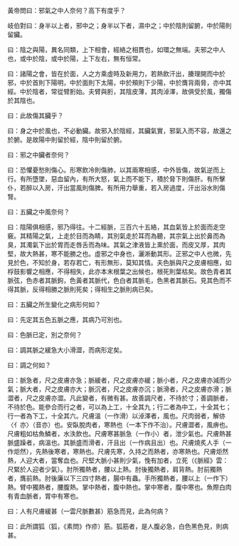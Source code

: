黃帝問曰：邪氣之中人奈何？高下有度乎？

岐伯對曰：身半以上者，邪中之；身半以下者，濕中之；中於陰則留腑，中於陽則留臟。

曰：陰之與陽，異名同類，上下相會，經絡之相貫也，如環之無端。夫邪之中人也，或中於陰，或中於陽，上下左右，無有恒常。

曰：諸陽之會，皆在於面，人之方乘虛時及新用力，若熱飲汗出，腠理開而中於邪，中於首則下陽明，中於面則下太陽，中於頰則下少陽，中於膺背兩脅，亦中其經。中於陰者，常從臂胻始。夫臂與胻，其陰皮薄，其肉淖澤，故俱受於風，獨傷於其陰也。

曰：此故傷其臟乎？

曰：身之中於風也，不必動臟。故邪入於陰經，其臟氣實，邪氣入而不容，故還之於腑。是故陽中則留於經，陰中則留於腑。

曰：邪之中臟者奈何？

曰：恐懼憂愁則傷心。形寒飲冷則傷肺，以其兩寒相感，中外皆傷，故氣逆而上行。有所墮墜，惡血留內，有所大怒，氣上而不能下，積於脅下則傷肝。有所擊仆，若醉以入房，汗出當風則傷脾。有所用力舉重，若入房過度，汗出浴水則傷腎。

曰：五臟之中風奈何？

曰：陰陽俱相感，邪乃得往。十二經脈，三百六十五絡，其血氣皆上於面而走空竅。其精陽之氣，上走於目而為睛，其別氣走於耳而為聽，其宗氣上出於鼻而為臭，其濁氣下出於胃而走唇舌而為味。其氣之津液皆上熏於面，而皮又厚，其肉堅，故大熱甚，寒不能勝之也。虛邪之中身也，灑淅動其形。正邪之中人也微，先見於色，不知於身，若存若亡，有形無形，莫知其情。夫色脈與尺之皮膚相應，如桴鼓影響之相應，不得相失，此亦本末根葉之出候也，根死則葉枯矣。故色青者其脈弦，色赤者其脈鉤，色黃者其脈代，色白者其脈毛，色黑者其脈石。見其色而不得其脈，反得相勝之脈則死矣；得相生之脈則病已矣。

曰：五臟之所生變化之病形何如？

曰：先定其五色五脈之應，其病乃可別也。

曰：色脈已定，別之奈何？

曰：調其脈之緩急大小滑澀，而病形定矣。

曰：調之何如？

曰：脈急者，尺之皮膚亦急；脈緩者，尺之皮膚亦緩；脈小者，尺之皮膚亦減而少氣；脈大者，尺之皮膚亦大；脈沉者，尺之皮膚亦沉；脈滑者，尺之皮膚亦滑；脈澀者，尺之皮膚亦澀。凡此變者，有微有甚。故善調尺者，不待於寸；善調脈者，不待於色。能參合而行之者，可以為上工，十全其九；行二者為中工，十全其七；行一者為下工，十全其六。尺膚溫（一作滑）以淖澤者，風也。尺肉弱者，解㑊〈亻亦〉（音亦）也。安臥脫肉者，寒熱也（一本下作不治）。尺膚澀者，風痹也。尺膚粗如枯魚鱗者，水泆飲也。尺膚寒甚脈急（一作小）者，泄少氣也。尺膚熱甚脈盛躁者，病溫也。其脈盛而滑者，汗且出（一作病且出）也。尺膚燒炙人手（一作炬然），先熱後寒者，寒熱也。尺膚先寒，久持之而熱者，亦寒熱也。尺膚炬然熱，人迎大者，當奪血也。尺堅大脈小甚則少氣，悗有加者，立死（《脈經》雲：尺緊於人迎者少氣）。肘所獨熱者，腰以上熱。肘後獨熱者，肩背熱。肘前獨熱者，膺前熱。肘後廉以下三四寸熱者，腸中有蟲。手所獨熱者，腰以上（一作下）熱。臂中獨熱者，腰腹熱。掌中熱者，腹中熱也。掌中寒者，腹中寒也。魚際白肉有青血脈者，胃中有寒也。

曰：人有尺膚緩甚（一雲尺脈數甚）筋急而見，此為何病？

曰：此所謂狐（狐，《素問》作疹）筋。狐筋者，是人腹必急，白色黑色見，則病甚。